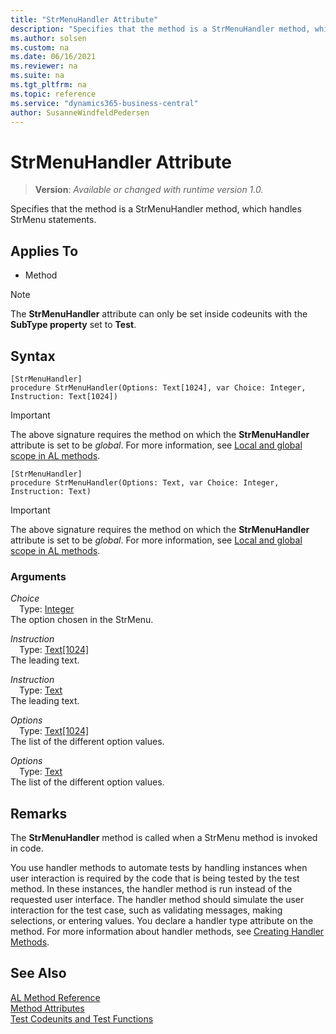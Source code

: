 ```yaml
---
title: "StrMenuHandler Attribute"
description: "Specifies that the method is a StrMenuHandler method, which handles StrMenu statements."
ms.author: solsen
ms.custom: na
ms.date: 06/16/2021
ms.reviewer: na
ms.suite: na
ms.tgt_pltfrm: na
ms.topic: reference
ms.service: "dynamics365-business-central"
author: SusanneWindfeldPedersen
---
```

[//]: # (START>DO_NOT_EDIT)
[//]: # (IMPORTANT:Do not edit any of the content between here and the END>DO_NOT_EDIT.)
[//]: # (Any modifications should be made in the .xml files in the ModernDev repo.)

# StrMenuHandler Attribute
> **Version**: _Available or changed with runtime version 1.0._

Specifies that the method is a StrMenuHandler method, which handles StrMenu statements.


## Applies To

- Method

> [!NOTE]
> The **StrMenuHandler** attribute can only be set inside codeunits with the **SubType property** set to **Test**.

## Syntax

```
[StrMenuHandler]
procedure StrMenuHandler(Options: Text[1024], var Choice: Integer, Instruction: Text[1024])
```
> [!IMPORTANT]
> The above signature requires the method on which the **StrMenuHandler** attribute is set to be *global*. For more information, see [Local and global scope in AL methods](../devenv-al-methods.md%23local-and-global-scope).
```
[StrMenuHandler]
procedure StrMenuHandler(Options: Text, var Choice: Integer, Instruction: Text)
```
> [!IMPORTANT]
> The above signature requires the method on which the **StrMenuHandler** attribute is set to be *global*. For more information, see [Local and global scope in AL methods](../devenv-al-methods.md%23local-and-global-scope).

### Arguments
*Choice*  
&emsp;Type: [Integer](../methods-auto/integer/integer-data-type.md)  
The option chosen in the StrMenu.  

*Instruction*  
&emsp;Type: [Text[1024]](../methods-auto/text/text-data-type.md)  
The leading text.  

*Instruction*  
&emsp;Type: [Text](../methods-auto/text/text-data-type.md)  
The leading text.  

*Options*  
&emsp;Type: [Text[1024]](../methods-auto/text/text-data-type.md)  
The list of the different option values.  

*Options*  
&emsp;Type: [Text](../methods-auto/text/text-data-type.md)  
The list of the different option values.  

[//]: # (IMPORTANT: END>DO_NOT_EDIT)

## Remarks

The **StrMenuHandler** method is called when a StrMenu method is invoked in code.

You use handler methods to automate tests by handling instances when user interaction is required by the code that is being tested by the test method. In these instances, the handler method is run instead of the requested user interface. The handler method should simulate the user interaction for the test case, such as validating messages, making selections, or entering values. You declare a handler type attribute on the method. For more information about handler methods, see [Creating Handler Methods](../devenv-creating-handler-methods.md).

## See Also

[AL Method Reference](../methods-auto/library.md)  
[Method Attributes](devenv-method-attributes.md)  
[Test Codeunits and Test Functions](../devenv-test-codeunits-and-test-methods.md)  
